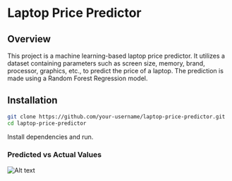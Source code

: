 # Laptop Price Predictor

## Overview

This project is a machine learning-based laptop price predictor. It utilizes a dataset containing parameters such as screen size, memory, brand, processor, graphics, etc., to predict the price of a laptop. The prediction is made using a Random Forest Regression model.

## Installation

```bash
git clone https://github.com/your-username/laptop-price-predictor.git
cd laptop-price-predictor

```
Install dependencies and run.

 ### Predicted vs Actual Values

![Alt text](relative_path_to_image)




